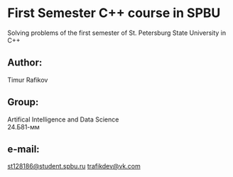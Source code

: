 # First Semester C++ course in SPBU
Solving problems of the first semester of St. Petersburg State University in C++

## Author: 
Timur Rafikov
## Group: 
Artifical Intelligence and Data Science \
24.Б81-мм
## e-mail: 
st128186@student.spbu.ru
trafikdev@vk.com
